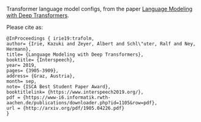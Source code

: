 Transformer language model configs, from the paper
[Language Modeling with Deep Transformers](https://www-i6.informatik.rwth-aachen.de/publications/download/1105/Irie--2019.pdf).

Please cite as:
```
@InProceedings { irie19:trafolm,
author= {Irie, Kazuki and Zeyer, Albert and Schl\"uter, Ralf and Ney, Hermann},
title= {Language Modeling with Deep Transformers},
booktitle= {Interspeech},
year= 2019,
pages= {3905-3909},
address= {Graz, Austria},
month= sep,
note= {ISCA Best Student Paper Award},
booktitlelink= {https://www.interspeech2019.org/},
pdf = {https://www-i6.informatik.rwth-aachen.de/publications/downloader.php?id=1105&row=pdf},
url = {http://arxiv.org/pdf/1905.04226.pdf}
}
```
